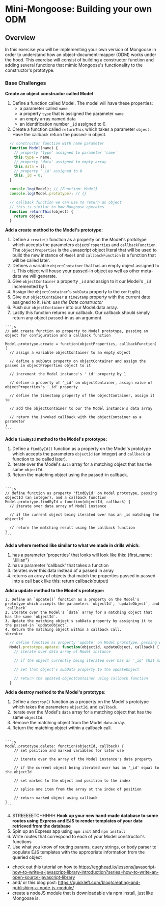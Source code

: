 # Mini-Mongoose: Building your own ODM

## Overview

In this exercise you will be implementing your own version of Mongoose in order to understand how an object-document-mapper (ODM) works under the hood. This exercise will consist of building a constructor function and adding several functions that mimic Mongoose's functionality to the constructor's prototype.

### Base Challenges

**Create an object constructor called Model**

  1.  Define a function called Model. The model will have these properties:
      - a parameter called `name`
      - a property `type` that is assigned the parameter `name`
      - an empty array named data
      - an identification number `_id` assigned to 0.
  2. Create a function called `returnThis` which takes a parameter `object`. Have the callback return the passed-in object.

 ```js
   // constructor function with name parameter
   function Model(name) {
     // property 'type' assigned to parameter 'name'
     this.type = name;
     // property 'data' assigned to empty array
     this.data = [];
     // property '_id' assigned to 0
     this._id = 0;
   }

   console.log(Model); // [Function: Model]
   console.log(Model.prototype); // {}

   // callback function we can use to return an object
   // this is similar to how Mongoose operates
   function returnThis(object) {
     return object;
   }
   ```

**Add a create method to the Model's prototype:**

  1. Define a `create()` function as a property on the Model's prototype which accepts the parameters `objectProperties` and `callbackFunction`. The `objectProperties` is the Javascript object literal that will be used to build the new instance of `Model` and `callbackFunction` is a function that will be called later.
  2. Defines a variable `objectContainer` that has an empty object assigned to it.  This object will house your passed-in object as well as other meta-data we will generate.
  3. Give `objectContainer` a property `_id` and assign to it our Model's `_id` incremented by 1.
  4. Assign the `objectContainer`'s `subData` property to the `configObj`.
  5. Give our `objectContainer` a `timeStamp` property with the current date assigned to it. *Hint: use the Date constructor*
  6. Push our `objectContainer` into our Model.data array.
  7. Lastly this function returns our callback. Our callback should simply return any object passed-in as an argument.

    ```js
    // add create function as property to Model prototype, passing an object for configuration and a callback function

    Model.prototype.create = function(objectProperties, callbackFunction) {
      // assign a variable objectContainer to an empty object

      // define a subData property on objectContainer and assign the passed in objectProperties object to it

      // increment the Model instance's '_id' property by 1

      // define a property of '_id' on objectContainer, assign value of objectProperties's '_id' property

      // define the timestamp property of the objectContainer, assign it to

      // add the objectContainer to our the Model instance's data array

      // return the invoked callback with the objectContainer as a parameter
    }
    ```

**Add a `findById` method to the Model's prototype:**

  1. Define a `findById()` function as a property on the Model's prototype which accepts the parameters `objectId` (an integer) and `callback` (a function to be called later).
  2. Iterate over the Model's `data` array for a matching object that has the same `objectId`.
  3. Return the matching object using the passed-in callback.
    <br><br>

    ```js
    // define function as property 'findById' on Model prototype, passing objectId (an integer), and a callback function
    Model.prototype.findById = function(objectId, callback) {
      // iterate over data array of Model instance

      // if the current object being iterated over has an _id matching the objectId

      // return the matching result using the callback function
    }
    ```

**Add a where method like similar to what we made in drills which:**
1. has a parameter 'properties' that looks will look like this: {first_name: "Jillian"}
1. has a parameter 'callback' that takes a function
1. iterates over this.data instead of a passed in array
1. returns an array of objects that match the properties passed in passed into a call back like this: return callback(output)

**Add a update method to the Model's prototype:**

    1. Define an `update()` function as a property on the Model's prototype which accepts the parameters `objectId`, `updateObject`, and `callback`
    2. Iterate over the Model's `data` array for a matching object that has the same `objectId`.
    3. Update the matching object's subData property by assigning it to the passed-in `updateObject`.
    4. Return the matching object within a callback call.
    <br><br>

  ```js
    // define function as property 'update' on Model prototype, passing objectId (an integer, and a callback function)
    Model.prototype.update: function(objectId, updateObject, callback) {
      // iterate over data array of Model instance

      // if the object currently being iterated over has an '_id' that matches the objectId

      // set that object's subData property to the updateObject

      // return the updated objectContainer using callback function
    }
 ```

**Add a destroy method to the Model's prototype:**

  1. Define a `destroy()` function as a property on the Model's prototype which takes the parameters `objectId`, and `callback`.
  2. Iterate over the Model's `data` array for a matching object that has the same `objectId`.
  3. Remove the matching object from the Model `data` array.
  4. Return the matching object within a callback call.
  <br><br>

    ```js
    Model.prototype.delete: function(objectId, callback) {
        // set position and marked variables for later use

        // iterate over the array of the Model instance's data property

        // if the current object being iterated over has an '_id' equal to the objectId

        // set marked to the object and position to the index

        // splice one item from the array at the index of position

        // return marked object using callback
    }
    ```

4. STREEEEETCHHHHH
  **Hook up your new hand-made database to some routes using Express and EJS to render templates of your data retrieved from the database**
  1. Spin up an Express app using `npm init` and `npm install`
  2. Write routes that correspond to each of your Model constructor's functions
  3. Use what you know of routing params, query strings, or body parser to populate EJS templates with the appropriate information from the queried object

  - check out this tutorial on how to https://egghead.io/lessons/javascript-how-to-write-a-javascript-library-introduction?series=how-to-write-an-open-source-javascript-library
  - and/ or this blog post: https://quickleft.com/blog/creating-and-publishing-a-node-js-module/
  - create a nodeJS module that is downloadable via npm install, just like Mongoose is.
